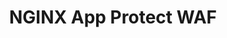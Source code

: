 ---
title: NGINX App Protect WAF
weight: 900
url: /nginx-instance-manager/how-to/manage-app-protect/
---